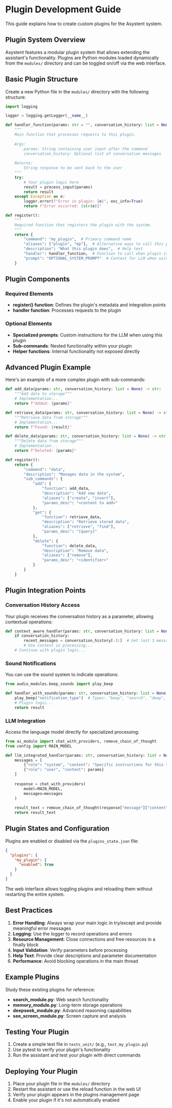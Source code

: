 # Plugin Development Guide

This guide explains how to create custom plugins for the Asystent system.

## Plugin System Overview

Asystent features a modular plugin system that allows extending the assistant's functionality. Plugins are Python modules loaded dynamically from the `modules/` directory and can be toggled on/off via the web interface.

## Basic Plugin Structure

Create a new Python file in the `modules/` directory with the following structure:

```python
import logging

logger = logging.getLogger(__name__)

def handler_function(params: str = "", conversation_history: list = None) -> str:
    """
    Main function that processes requests to this plugin.
    
    Args:
        params: String containing user input after the command
        conversation_history: Optional list of conversation messages
        
    Returns:
        String response to be sent back to the user
    """
    try:
        # Your plugin logic here
        result = process_input(params)
        return result
    except Exception as e:
        logger.error(f"Error in plugin: {e}", exc_info=True)
        return f"Error occurred: {str(e)}"

def register():
    """
    Required function that registers the plugin with the system.
    """
    return {
        "command": "my_plugin",  # Primary command name
        "aliases": ["plugin", "mp"],  # Alternative ways to call this plugin
        "description": "What this plugin does",  # Help text
        "handler": handler_function,  # Function to call when plugin is invoked
        "prompt": "OPTIONAL_SYSTEM_PROMPT"  # Context for LLM when using this plugin
    }
```

## Plugin Components

### Required Elements

- **register() function**: Defines the plugin's metadata and integration points
- **handler function**: Processes requests to the plugin

### Optional Elements

- **Specialized prompts**: Custom instructions for the LLM when using this plugin
- **Sub-commands**: Nested functionality within your plugin
- **Helper functions**: Internal functionality not exposed directly

## Advanced Plugin Example

Here's an example of a more complex plugin with sub-commands:

```python
def add_data(params: str, conversation_history: list = None) -> str:
    """Add data to storage"""
    # Implementation...
    return f"Added: {params}"

def retrieve_data(params: str, conversation_history: list = None) -> str:
    """Retrieve data from storage"""
    # Implementation... 
    return f"Found: {result}"

def delete_data(params: str, conversation_history: list = None) -> str:
    """Delete data from storage"""
    # Implementation...
    return f"Deleted: {params}"

def register():
    return {
        "command": "data",
        "description": "Manages data in the system",
        "sub_commands": {
            "add": {
                "function": add_data,
                "description": "Add new data",
                "aliases": ["create", "insert"],
                "params_desc": "<content to add>"
            },
            "get": {
                "function": retrieve_data,
                "description": "Retrieve stored data",
                "aliases": ["retrieve", "find"],
                "params_desc": "[query]"
            },
            "delete": {
                "function": delete_data,
                "description": "Remove data",
                "aliases": ["remove"],
                "params_desc": "<identifier>"
            }
        }
    }
```

## Plugin Integration Points

### Conversation History Access

Your plugin receives the conversation history as a parameter, allowing contextual operations:

```python
def context_aware_handler(params: str, conversation_history: list = None) -> str:
    if conversation_history:
        recent_messages = conversation_history[-3:]  # Get last 3 messages
        # Use context in processing...
    # Continue with plugin logic...
```

### Sound Notifications

You can use the sound system to indicate operations:

```python
from audio_modules.beep_sounds import play_beep

def handler_with_sounds(params: str, conversation_history: list = None) -> str:
    play_beep("notification_type")  # Types: "beep", "search", "deep", etc.
    # Plugin logic...
    return result
```

### LLM Integration

Access the language model directly for specialized processing:

```python
from ai_module import chat_with_providers, remove_chain_of_thought
from config import MAIN_MODEL

def llm_integrated_handler(params: str, conversation_history: list = None) -> str:
    messages = [
        {"role": "system", "content": "Specific instructions for this task"},
        {"role": "user", "content": params}
    ]
    
    response = chat_with_providers(
        model=MAIN_MODEL,
        messages=messages
    )
    
    result_text = remove_chain_of_thought(response["message"]["content"].strip())
    return result_text
```

## Plugin States and Configuration

Plugins are enabled or disabled via the `plugins_state.json` file:

```json
{
  "plugins": {
    "my_plugin": {
      "enabled": true
    }
  }
}
```

The web interface allows toggling plugins and reloading them without restarting the entire system.

## Best Practices

1. **Error Handling**: Always wrap your main logic in try/except and provide meaningful error messages
2. **Logging**: Use the logger to record operations and errors
3. **Resource Management**: Close connections and free resources in a finally block
4. **Input Validation**: Verify parameters before processing
5. **Help Text**: Provide clear descriptions and parameter documentation
6. **Performance**: Avoid blocking operations in the main thread

## Example Plugins

Study these existing plugins for reference:

- **search_module.py**: Web search functionality
- **memory_module.py**: Long-term storage operations
- **deepseek_module.py**: Advanced reasoning capabilities
- **see_screen_module.py**: Screen capture and analysis

## Testing Your Plugin

1. Create a simple test file in `tests_unit/` (e.g., `test_my_plugin.py`)
2. Use pytest to verify your plugin's functionality
3. Run the assistant and test your plugin with direct commands

## Deploying Your Plugin

1. Place your plugin file in the `modules/` directory
2. Restart the assistant or use the reload function in the web UI
3. Verify your plugin appears in the plugins management page
4. Enable your plugin if it's not automatically enabled
